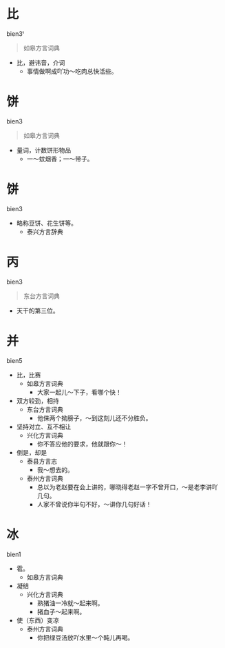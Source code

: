 # 比
bien3ᵗ
> 如皋方言词典
- 比，避讳音，介词
  - 事情做啊成吖功～吃肉总快活些。

# 饼
bien3
> 如皋方言词典
- 量词，计数饼形物品
  - 一～蚊烟香；一～带子。

# 饼
bien3
+ 略称豆饼、花生饼等。
  * 泰兴方言辞典

# 丙
bien3
> 东台方言词典
- 天干的第三位。

# 并
bien5
+ 比，比赛
  * 如皋方言词典
    - 大家一起儿～下子，看哪个快！
+ 双方较劲，相持
  * 东台方言词典
    - 他俫两个拗膀子，～到这刻儿还不分胜负。
+ 坚持对立、互不相让
  * 兴化方言词典
    - 你不答应他的要求，他就跟你～！
+ 倒是，却是
  * 泰县方言志
    - 我～想去的。
  * 泰州方言词典
    - 总以为老赵要在会上讲的，哪晓得老赵一字不曾开口，～是老李讲吖几句。
    - 人家不曾说你半句不好，～讲你几句好话！

# 冰
bien1
+ 雹。
  * 如皋方言词典
+ 凝结
  * 兴化方言词典
    - 熟猪油一冷就～起来啊。
    - 猪血子～起来啊。
+ 使（东西）变凉
  * 泰州方言词典
    - 你把绿豆汤放吖水里～个盹儿再喝。

